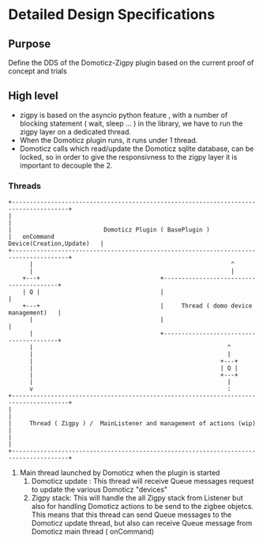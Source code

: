 # Detailed Design Specifications


## Purpose

Define the DDS of the Domoticz-Zigpy plugin based on the current proof of concept and trials


## High level

* zigpy is based on the asyncio python feature , with a number of blocking statement ( wait, sleep ... ) in the library, we have to run the zigpy layer on a dedicated thread.
* When the Domoticz plugin runs, it runs under 1 thread.
* Domoticz calls which read/update the Domoticz sqlite database, can be locked, so in order to give the responsivness to the zigpy layer it is important to decouple the 2.


### Threads

```
+--------------------------------------------------------------------------------------+
|                                                                                      |
|                          Domoticz Plugin ( BasePlugin )                                                            
|   onCommand                                                Device(Creation,Update)   |
+--------------------------------------------------------------------------------------+
      |                                                        ^
      |                                                        |
    +---+                                  +----------------------------------------+
    | Q |                                  |                                        |
    +---+                                  |     Thread ( domo device management)   |
      |                                    |                                        |
      |                                    +----------------------------------------+
      |                                                       ^
      |                                                       |      
      |                                                     +---+
      |                                                     | Q |
      |                                                     +---+
      |                                                       |                                                     
      v                                                       :
+--------------------------------------------------------------------------------------+
|                                                                                      |
|     Thread ( Zigpy ) /  MainListener and management of actions (wip)                 |
|                                                                                      |
+--------------------------------------------------------------------------------------+                                  
```    


1. Main thread launched by Domoticz when the plugin is started
   1. Domoticz update : 
      This thread will receive Queue messages request to update the various Domoticz "devices"
   1. Zigpy stack: This will handle the all Zigpy stack from Listener but also for handling Domoticz actions to be send to the zigbee objetcs. 
      This means that this thread can send Queue messages to the Domoticz update thread, but also can receive Queue message from Domoticz main thread ( onCommand)
